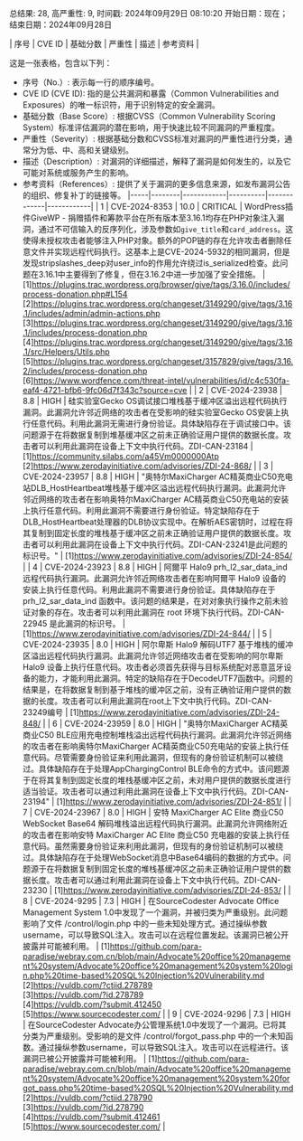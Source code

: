 总结果: 28, 高严重性: 9, 时间戳: 2024年09月29日 08:10:20
开始日期：现在；结束日期：2024年09月28日

| 序号 | CVE ID | 基础分数 | 严重性 | 描述 | 参考资料 |

这是一张表格，包含以下列：
- 序号（No.）: 表示每一行的顺序编号。
- CVE ID (CVE ID): 指的是公共漏洞和暴露（Common Vulnerabilities and Exposures）的唯一标识符，用于识别特定的安全漏洞。
- 基础分数（Base Score）: 根据CVSS（Common Vulnerability Scoring System）标准评估漏洞的潜在影响，用于快速比较不同漏洞的严重程度。
- 严重性（Severity）: 根据基础分数和CVSS标准对漏洞的严重性进行分类，通常分为低、中、高和关键级别。
- 描述（Description）: 对漏洞的详细描述，解释了漏洞是如何发生的，以及它可能对系统或服务产生的影响。
- 参考资料（References）: 提供了关于漏洞的更多信息来源，如发布漏洞公告的组织、修复补丁的链接等。
|-----|--------|------------|----------|-------------|------------|
| 1 | CVE-2024-8353 | 10.0  | CRITICAL | WordPress插件GiveWP - 捐赠插件和筹款平台在所有版本至3.16.1均存在PHP对象注入漏洞，通过不可信输入的反序列化，涉及参数如`give_title`和`card_address`。这使得未授权攻击者能够注入PHP对象。额外的POP链的存在允许攻击者删除任意文件并实现远程代码执行。这基本上是CVE-2024-5932的相同漏洞，但是发现stripslashes_deep对user_info的作用允许绕过is_serialized检查。此问题在3.16.1中主要得到了修复，但在3.16.2中进一步加强了安全措施。 | [1]https://plugins.trac.wordpress.org/browser/give/tags/3.16.0/includes/process-donation.php#L154<br>[2]https://plugins.trac.wordpress.org/changeset/3149290/give/tags/3.16.1/includes/admin/admin-actions.php<br>[3]https://plugins.trac.wordpress.org/changeset/3149290/give/tags/3.16.1/includes/process-donation.php<br>[4]https://plugins.trac.wordpress.org/changeset/3149290/give/tags/3.16.1/src/Helpers/Utils.php<br>[5]https://plugins.trac.wordpress.org/changeset/3157829/give/tags/3.16.2/includes/process-donation.php<br>[6]https://www.wordfence.com/threat-intel/vulnerabilities/id/c4c530fa-eaf4-4721-bfb6-9fc06d7f343c?source=cve |
| 2 | CVE-2024-23938 | 8.8  | HIGH | 硅实验室Gecko OS调试接口堆栈基于缓冲区溢出远程代码执行漏洞。此漏洞允许邻近网络的攻击者在受影响的硅实验室Gecko OS安装上执行任意代码。利用此漏洞无需进行身份验证。具体缺陷存在于调试接口中。该问题源于在将数据复制到堆基缓冲区之前未正确验证用户提供的数据长度。攻击者可以利用此漏洞在设备上下文中执行代码。ZDI-CAN-23184 | [1]https://community.silabs.com/a45Vm0000000Atp<br>[2]https://www.zerodayinitiative.com/advisories/ZDI-24-868/ |
| 3 | CVE-2024-23957 | 8.8  | HIGH | "奥特尔MaxiCharger AC精英商业C50充电站DLB_HostHeartbeat堆栈基于缓冲区溢出远程代码执行漏洞。此漏洞允许邻近网络的攻击者在影响奥特尔MaxiCharger AC精英商业C50充电站的安装上执行任意代码。利用此漏洞不需要进行身份验证。特定缺陷存在于DLB_HostHeartbeat处理器的DLB协议实现中。在解析AES密钥时，过程在将其复制到固定长度的堆栈基于缓冲区之前未正确验证用户提供的数据长度。攻击者可以利用此漏洞在设备上下文中执行代码。ZDI-CAN-23241是此问题的标识号。" | [1]https://www.zerodayinitiative.com/advisories/ZDI-24-854/ |
| 4 | CVE-2024-23923 | 8.8  | HIGH | 阿爾平 Halo9 prh_l2_sar_data_ind 远程代码执行漏洞。此漏洞允许邻近网络攻击者在影响阿爾平 Halo9 设备的安装上执行任意代码。利用此漏洞不需要进行身份验证。具体缺陷存在于 prh_l2_sar_data_ind 函数中。该问题的结果是，在对对象执行操作之前未验证对象的存在。攻击者可以利用此漏洞在 root 环境下执行代码。ZDI-CAN-22945 是此漏洞的标识号。 | [1]https://www.zerodayinitiative.com/advisories/ZDI-24-844/ |
| 5 | CVE-2024-23935 | 8.0  | HIGH | 阿尔卑斯 Halo9 解码UTF7 基于堆栈的缓冲区溢出远程代码执行漏洞。此漏洞允许邻近网络攻击者在受影响的阿尔卑斯 Halo9 设备上执行任意代码。攻击者必须首先获得与目标系统配对恶意蓝牙设备的能力，才能利用此漏洞。特定的缺陷存在于DecodeUTF7函数中。问题的结果是，在将数据复制到基于堆栈的缓冲区之前，没有正确验证用户提供的数据的长度。攻击者可以利用此漏洞在root上下文中执行代码。ZDI-CAN-23249编号 | [1]https://www.zerodayinitiative.com/advisories/ZDI-24-848/ |
| 6 | CVE-2024-23959 | 8.0  | HIGH | "奥特尔MaxiCharger AC精英商业C50 BLE应用充电控制堆栈溢出远程代码执行漏洞。此漏洞允许邻近网络的攻击者在影响奥特尔MaxiCharger AC精英商业C50充电站的安装上执行任意代码。尽管需要身份验证来利用此漏洞，但现有的身份验证机制可以被绕过。具体缺陷存在于处理AppChargingControl BLE命令的方式中。该问题源于在将其复制到固定长度的堆栈基缓冲区之前，未对用户提供的数据长度进行适当验证。攻击者可以通过利用此漏洞在设备上下文中执行代码。ZDI-CAN-23194" | [1]https://www.zerodayinitiative.com/advisories/ZDI-24-851/ |
| 7 | CVE-2024-23967 | 8.0  | HIGH | 安特 MaxiCharger AC Elite 商业C50 WebSocket Base64 解码堆栈溢出远程代码执行漏洞。此漏洞允许网络附近的攻击者在影响安特 MaxiCharger AC Elite 商业C50 充电器的安装上执行任意代码。虽然需要身份验证来利用此漏洞，但现有的身份验证机制可以被绕过。具体缺陷存在于处理WebSocket消息中Base64编码的数据的方式中。问题源于在将数据复制到固定长度的堆栈基缓冲区之前未正确验证用户提供的数据长度。攻击者可以通过利用此漏洞在设备上下文中执行代码。ZDI-CAN-23230 | [1]https://www.zerodayinitiative.com/advisories/ZDI-24-853/ |
| 8 | CVE-2024-9295 | 7.3  | HIGH | 在SourceCodester Advocate Office Management System 1.0中发现了一个漏洞，并被归类为严重级别。此问题影响了文件 /control/login.php 中的一些未知处理方式。通过操纵参数username，可以导致SQL注入。攻击可以在远程位置发起。该漏洞已被公开披露并可能被利用。 | [1]https://github.com/para-paradise/webray.com.cn/blob/main/Advocate%20office%20management%20system/Advocate%20office%20management%20system%20login.php%20time-based%20SQL%20Injection%20Vulnerability.md<br>[2]https://vuldb.com/?ctiid.278789<br>[3]https://vuldb.com/?id.278789<br>[4]https://vuldb.com/?submit.412450<br>[5]https://www.sourcecodester.com/ |
| 9 | CVE-2024-9296 | 7.3  | HIGH | 在SourceCodester Advocate办公管理系统1.0中发现了一个漏洞。已将其分类为严重级别。受影响的是文件 /control/forgot_pass.php 中的一个未知函数。通过操纵参数username，可以导致SQL注入。攻击可以在远程进行。该漏洞已被公开披露并可能被利用。 | [1]https://github.com/para-paradise/webray.com.cn/blob/main/Advocate%20office%20management%20system/Advocate%20office%20management%20system%20forgot_pass.php%20time-based%20SQL%20Injection%20Vulnerability.md<br>[2]https://vuldb.com/?ctiid.278790<br>[3]https://vuldb.com/?id.278790<br>[4]https://vuldb.com/?submit.412461<br>[5]https://www.sourcecodester.com/ |